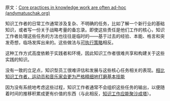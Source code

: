 原文：[Core practices in knowledge work are often ad-hoc (andymatuschak.org)](https://notes.andymatuschak.org/Core_practices_in_knowledge_work_are_often_ad-hoc)

知识工作者的日常工作通常涉及复杂、不明确的任务，比如了解一个新行业的基础知识，或者写一份关于战略考量的备忘录。即使这些责任是他们工作的核心，知识工作者处理这些任务的方法也往往是临时的——基于过去的经验、本能、格言和突发奇想，临场发挥出来的。这些做法与[可执行策略](https://notes.andymatuschak.org/z53fk5XwrsnueNDDCq6WNe2VbPhrDGQmmVgNS)相反。

这种工作方式高度依赖于实践者和环境，因此知识工作者很难共享和构建关于这些实践的知识。

没有一致的立足点，知识型员工很难评估和发展与这些核心任务相关的表现。[相比知识工作者，运动员和音乐家会更为严格精细地打磨基本技能](https://notes.andymatuschak.org/z4qhD8UwNAmJDdJUC36BUGp5PEUfgfzZXvkhB)

因为没有系统地考虑这些过程，知识工作者通常不会组织这些任务的输出，以便随着时间的推移积累成更有价值的东西（与此相反，[知识工作应能聚沙成塔](https://notes.andymatuschak.org/z6UDDkom8Aifg6mLdjT1sPtbMBweCmpyTwmJT)）。